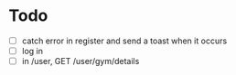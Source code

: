# Todo
- [ ] catch error in register and send a toast when it occurs
- [ ] log in 
- [ ] in /user, GET /user/gym/details